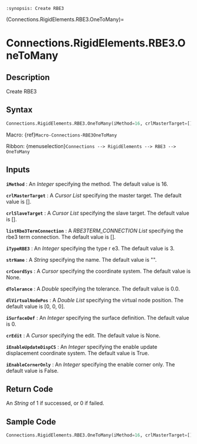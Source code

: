 ```{module} Connections.RigidElements.RBE3.OneToMany()
:synopsis: Create RBE3
```

(Connections.RigidElements.RBE3.OneToMany)=

# Connections.RigidElements.RBE3.OneToMany

## Description

Create RBE3

## Syntax

```python
Connections.RigidElements.RBE3.OneToMany(iMethod=16, crlMasterTarget=[], crlSlaveTarget=[], listRbe3TermConnection=[], iTypeRBE3=3, strName="", crCoordSys=None, dTolerance=0.0, dlVirtualNodePos=[0, 0, 0], iSurfaceDef=0, crEdit=None, iEnableUpdateDispCS=True, iEnableCornerOnly=False)
```

Macro: {ref}`Macro-Connections-RBE3OneToMany`

Ribbon: {menuselection}`Connections --> RigidElements --> RBE3 --> OneToMany`

## Inputs

**`iMethod`**
: An _Integer_ specifying the method. The default value is 16.

**`crlMasterTarget`**
: A _Cursor List_ specifying the master target. The default value is [].

**`crlSlaveTarget`**
: A _Cursor List_ specifying the slave target. The default value is [].

**`listRbe3TermConnection`**
: A _RBE3TERM_CONNECTION List_ specifying the rbe3 term connection. The default value is [].

**`iTypeRBE3`**
: An _Integer_ specifying the type r e3. The default value is 3.

**`strName`**
: A _String_ specifying the name. The default value is "".

**`crCoordSys`**
: A _Cursor_ specifying the coordinate system. The default value is None.

**`dTolerance`**
: A _Double_ specifying the tolerance. The default value is 0.0.

**`dlVirtualNodePos`**
: A _Double List_ specifying the virtual node position. The default value is [0, 0, 0].

**`iSurfaceDef`**
: An _Integer_ specifying the surface definition. The default value is 0.

**`crEdit`**
: A _Cursor_ specifying the edit. The default value is None.

**`iEnableUpdateDispCS`**
: An _Integer_ specifying the enable update displacement coordinate system. The default value is True.

**`iEnableCornerOnly`**
: An _Integer_ specifying the enable corner only. The default value is False.

## Return Code

An _String_ of 1 if successed, or 0 if failed.

## Sample Code

```python
Connections.RigidElements.RBE3.OneToMany(iMethod=16, crlMasterTarget=[], crlSlaveTarget=[], listRbe3TermConnection=[], iTypeRBE3=3, strName="", crCoordSys=None, dTolerance=0.0, dlVirtualNodePos=[0, 0, 0], iSurfaceDef=0, crEdit=None, iEnableUpdateDispCS=True, iEnableCornerOnly=False)
```
